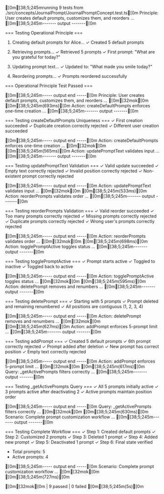 [0m[38;5;245mrunning 9 tests from ./src/concepts/JournalPrompt/JournalPromptConcept.test.ts[0m
Principle: User creates default prompts, customizes them, and reorders ...
[0m[38;5;245m------- output -------[0m

=== Testing Operational Principle ===

1. Creating default prompts for Alice...
   ✓ Created 5 default prompts

2. Retrieving prompts...
   ✓ Retrieved 5 prompts
   ✓ First prompt: "What are you grateful for today?"

3. Updating prompt text...
   ✓ Updated to: "What made you smile today?"

4. Reordering prompts...
   ✓ Prompts reordered successfully

=== Operational Principle Test Passed ===

[0m[38;5;245m----- output end -----[0m
Principle: User creates default prompts, customizes them, and reorders ... [0m[32mok[0m [0m[38;5;245m(693ms)[0m
Action: createDefaultPrompts enforces one-time creation ...
[0m[38;5;245m------- output -------[0m

=== Testing createDefaultPrompts Uniqueness ===
✓ First creation succeeded
✓ Duplicate creation correctly rejected
✓ Different user creation succeeded

[0m[38;5;245m----- output end -----[0m
Action: createDefaultPrompts enforces one-time creation ... [0m[32mok[0m [0m[38;5;245m(565ms)[0m
Action: updatePromptText validates input ...
[0m[38;5;245m------- output -------[0m

=== Testing updatePromptText Validation ===
✓ Valid update succeeded
✓ Empty text correctly rejected
✓ Invalid position correctly rejected
✓ Non-existent prompt correctly rejected

[0m[38;5;245m----- output end -----[0m
Action: updatePromptText validates input ... [0m[32mok[0m [0m[38;5;245m(533ms)[0m
Action: reorderPrompts validates order ...
[0m[38;5;245m------- output -------[0m

=== Testing reorderPrompts Validation ===
✓ Valid reorder succeeded
✓ Too many prompts correctly rejected
✓ Missing prompts correctly rejected
✓ Duplicate prompts correctly rejected
✓ Wrong user's prompts correctly rejected

[0m[38;5;245m----- output end -----[0m
Action: reorderPrompts validates order ... [0m[32mok[0m [0m[38;5;245m(698ms)[0m
Action: togglePromptActive toggles status ...
[0m[38;5;245m------- output -------[0m

=== Testing togglePromptActive ===
✓ Prompt starts active
✓ Toggled to inactive
✓ Toggled back to active

[0m[38;5;245m----- output end -----[0m
Action: togglePromptActive toggles status ... [0m[32mok[0m [0m[38;5;245m(595ms)[0m
Action: deletePrompt removes and renumbers ...
[0m[38;5;245m------- output -------[0m

=== Testing deletePrompt ===
✓ Starting with 5 prompts
✓ Prompt deleted and remaining renumbered
✓ All positions are contiguous (1, 2, 3, 4)

[0m[38;5;245m----- output end -----[0m
Action: deletePrompt removes and renumbers ... [0m[32mok[0m [0m[38;5;245m(627ms)[0m
Action: addPrompt enforces 5-prompt limit ...
[0m[38;5;245m------- output -------[0m

=== Testing addPrompt ===
✓ Created 5 default prompts
✓ 6th prompt correctly rejected
✓ Prompt added after deletion
✓ New prompt has correct position
✓ Empty text correctly rejected

[0m[38;5;245m----- output end -----[0m
Action: addPrompt enforces 5-prompt limit ... [0m[32mok[0m [0m[38;5;245m(617ms)[0m
Query: _getActivePrompts filters correctly ...
[0m[38;5;245m------- output -------[0m

=== Testing _getActivePrompts Query ===
✓ All 5 prompts initially active
✓ 3 prompts active after deactivating 2
✓ Active prompts maintain position order

[0m[38;5;245m----- output end -----[0m
Query: _getActivePrompts filters correctly ... [0m[32mok[0m [0m[38;5;245m(630ms)[0m
Scenario: Complete prompt customization workflow ...
[0m[38;5;245m------- output -------[0m

=== Testing Complete Workflow ===
✓ Step 1: Created default prompts
✓ Step 2: Customized 2 prompts
✓ Step 3: Deleted 1 prompt
✓ Step 4: Added new prompt
✓ Step 5: Deactivated 1 prompt
✓ Step 6: Final state verified
  - Total prompts: 5
  - Active prompts: 4

[0m[38;5;245m----- output end -----[0m
Scenario: Complete prompt customization workflow ... [0m[32mok[0m [0m[38;5;245m(727ms)[0m

[0m[32mok[0m | 9 passed | 0 failed [0m[38;5;245m(5s)[0m

